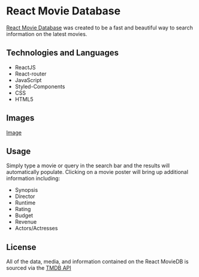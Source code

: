 # React Movie Database

[React Movie Database](https://rmoviedatabase.netlify.app/) was created to be a fast and beautiful way to search information on the latest movies.

## Technologies and Languages
- ReactJS
- React-router
- JavaScript
- Styled-Components
- CSS
- HTML5

## Images
[Image](https://github.com/itsvvill/react-movie-database/blob/main/public/RMDB.png)

## Usage
Simply type a movie or query in the search bar and the results will automatically populate. 
Clicking on a movie poster will bring up additional information including:
- Synopsis
- Director
- Runtime
- Rating
- Budget
- Revenue
- Actors/Actresses

## License
All of the data, media, and information contained on the React MovieDB is sourced via the [TMDB API](https://developers.themoviedb.org/3)
